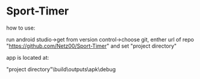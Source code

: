 ﻿# Sport-Timer
how to use:

run android studio->get from version control->choose git, enther url of repo "https://github.com/Netz00/Sport-Timer" and set "project directory"


app is located at: 

"project directory"\build\outputs\apk\debug
